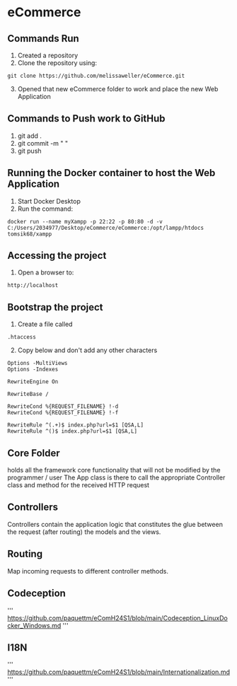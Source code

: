# eCommerce

## Commands Run
1. Created a repository
2. Clone the repository using: 
``` 
git clone https://github.com/melissaweller/eCommerce.git
```
3. Opened that new eCommerce folder to work and place the new Web Application

## Commands to Push work to GitHub
1. git add .
2. git commit -m " "
3. git push

## Running the Docker container to host the Web Application 
1. Start Docker Desktop
2. Run the command: 
``` 
docker run --name myXampp -p 22:22 -p 80:80 -d -v C:/Users/2034977/Desktop/eCommerce/eCommerce:/opt/lampp/htdocs tomsik68/xampp
 ```

## Accessing the project
1. Open a browser to: 
``` 
http://localhost 
```

## Bootstrap the project
1. Create a file called 
```
.htaccess 
```
2. Copy below and don't add any other characters
```
Options -MultiViews
Options -Indexes

RewriteEngine On

RewriteBase / 

RewriteCond %{REQUEST_FILENAME} !-d
RewriteCond %{REQUEST_FILENAME} !-f

RewriteRule ^(.+)$ index.php?url=$1 [QSA,L]
RewriteRule ^()$ index.php?url=$1 [QSA,L]
```
## Core Folder
holds all the framework core functionality that will not be modified by the programmer / user
The App class is there to call the appropriate Controller class and method for the received HTTP request

## Controllers
Controllers contain the application logic that constitutes the glue between the request (after routing) the models and the views.

## Routing
Map incoming requests to different controller methods.

## Codeception
'''
https://github.com/paquettm/eComH24S1/blob/main/Codeception_LinuxDocker_Windows.md
'''

## I18N
'''
https://github.com/paquettm/eComH24S1/blob/main/Internationalization.md
'''
